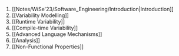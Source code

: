 1. [[Notes/WiSe'23/Software_Engineering/Introduction|Introduction]]
2. [[Variability Modelling]]
3. [[Runtime Variability]]
4. [[Compile-time Variability]]
5. [[Advanced Language Mechanisms]]
6. [[Analysis]]
7. [[Non-Functional Properties]]
